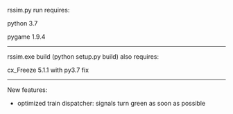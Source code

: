 rssim.py run requires:

python 3.7

pygame 1.9.4

-------------------------------------------

rssim.exe build (python setup.py build) also requires:

cx_Freeze 5.1.1 with py3.7 fix

-------------------------------------------

New features:
- optimized train dispatcher: signals turn green as soon as possible
